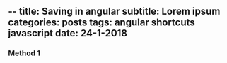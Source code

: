 --
title: Saving in angular
subtitle: Lorem ipsum
categories: posts
tags: angular shortcuts javascript
date: 24-1-2018
--


### Method 1
